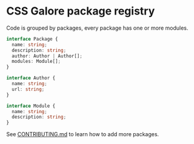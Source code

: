 # CSS Galore package registry

Code is grouped by packages, every package has one or more modules.

```ts
interface Package {
  name: string;
  description: string;
  author: Author | Author[];
  modules: Module[];
}

interface Author {
  name: string;
  url: string;
}

interface Module {
  name: string;
  description: string;
}
```

See [CONTRIBUTING.md](CONTRIBUTING.md) to learn how to add more packages.
